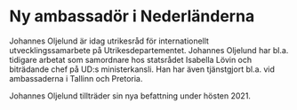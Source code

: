 # Ny ambassadör i Nederländerna

Johannes Oljelund är idag utrikesråd för internationellt utvecklingssamarbete på Utrikesdepartementet. Johannes Oljelund har bl.a. tidigare arbetat som samordnare hos statsrådet Isabella Lövin och biträdande chef på UD:s ministerkansli. Han har även tjänstgjort bl.a. vid ambassaderna i Tallinn och Pretoria.

Johannes Oljelund tillträder sin nya befattning under hösten 2021.
